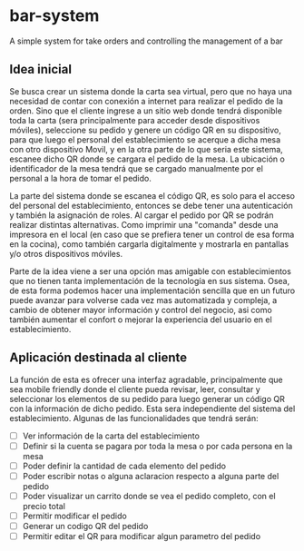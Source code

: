 # bar-system

A simple system for take orders and controlling the management of a bar

## Idea inicial

Se busca crear un sistema donde la carta sea virtual, pero que no haya una necesidad de contar con conexión a internet para realizar el pedido de la orden. Sino que el cliente ingrese a un sitio web donde tendrá disponible toda la carta (sera principalmente para acceder desde dispositivos móviles), seleccione su pedido y genere un código QR en su dispositivo, para que luego el personal del establecimiento se acerque a dicha mesa con otro dispositivo Movil, y en la otra parte de lo que seria este sistema, escanee dicho QR donde se cargara el pedido de la mesa. La ubicación o identificador de la mesa tendrá que se cargado manualmente por el personal a la hora de tomar el pedido.

La parte del sistema donde se escanea el código QR, es solo para el acceso del personal del establecimiento, entonces se debe tener una autenticación y también la asignación de roles. Al cargar el pedido por QR se podrán realizar distintas alternativas. Como imprimir una "comanda" desde una impresora en el local (en caso que se prefiera tener un control de esa forma en la cocina), como también cargarla digitalmente y mostrarla en pantallas y/o otros dispositivos móviles.

Parte de la idea viene a ser una opción mas amigable con establecimientos que no tienen tanta implementación de la tecnología en sus sistema. Osea, de esta forma podemos hacer una implementación sencilla que en un futuro puede avanzar para volverse cada vez mas automatizada y compleja, a cambio de obtener mayor información y control del negocio, asi como también aumentar el confort o mejorar la experiencia del usuario en el establecimiento.

## Aplicación destinada al cliente

La función de esta es ofrecer una interfaz agradable, principalmente que sea mobile friendly donde el cliente pueda revisar, leer, consultar y seleccionar los elementos de su pedido para luego generar un código QR con la información de dicho pedido. Esta sera independiente del sistema del establecimiento. Algunas de las funcionalidades que tendrá serán:

- [ ] Ver información de la carta del establecimiento
- [ ] Definir si la cuenta se pagara por toda la mesa o por cada persona en la mesa
- [ ] Poder definir la cantidad de cada elemento del pedido
- [ ] Poder escribir notas o alguna aclaracion respecto a alguna parte del pedido
- [ ] Poder visualizar un carrito donde se vea el pedido completo, con el precio total
- [ ] Permitir modificar el pedido
- [ ] Generar un codigo QR del pedido
- [ ] Permitir editar el QR para modificar algun parametro del pedido

